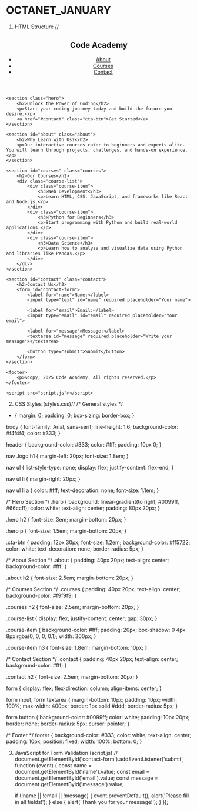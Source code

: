 # OCTANET_JANUARY
1. HTML Structure //
<!DOCTYPE html>
<html lang="en">
<head>
    <meta charset="UTF-8">
    <meta name="viewport" content="width=device-width, initial-scale=1.0">
    <title>Learn to Code with Us</title>
    <link rel="stylesheet" href="styles.css">
</head>
<body>
    <header>
        <nav>
            <div class="logo">
                <h1>Code Academy</h1>
            </div>
            <ul class="nav-links">
                <li><a href="#about">About</a></li>
                <li><a href="#courses">Courses</a></li>
                <li><a href="#contact">Contact</a></li>
            </ul>
        </nav>
    </header>

    <section class="hero">
        <h2>Unlock the Power of Coding</h2>
        <p>Start your coding journey today and build the future you desire.</p>
        <a href="#contact" class="cta-btn">Get Started</a>
    </section>

    <section id="about" class="about">
        <h2>Why Learn with Us?</h2>
        <p>Our interactive courses cater to beginners and experts alike. You will learn through projects, challenges, and hands-on experience.</p>
    </section>

    <section id="courses" class="courses">
        <h2>Our Courses</h2>
        <div class="course-list">
            <div class="course-item">
                <h3>Web Development</h3>
                <p>Learn HTML, CSS, JavaScript, and frameworks like React and Node.js.</p>
            </div>
            <div class="course-item">
                <h3>Python for Beginners</h3>
                <p>Start programming with Python and build real-world applications.</p>
            </div>
            <div class="course-item">
                <h3>Data Science</h3>
                <p>Learn how to analyze and visualize data using Python and libraries like Pandas.</p>
            </div>
        </div>
    </section>

    <section id="contact" class="contact">
        <h2>Contact Us</h2>
        <form id="contact-form">
            <label for="name">Name:</label>
            <input type="text" id="name" required placeholder="Your name">
            
            <label for="email">Email:</label>
            <input type="email" id="email" required placeholder="Your email">

            <label for="message">Message:</label>
            <textarea id="message" required placeholder="Write your message"></textarea>
            
            <button type="submit">Submit</button>
        </form>
    </section>

    <footer>
        <p>&copy; 2025 Code Academy. All rights reserved.</p>
    </footer>

    <script src="script.js"></script>
</body>
</html>

2. CSS Styles (styles.css)//
/* General styles */
* {
    margin: 0;
    padding: 0;
    box-sizing: border-box;
}

body {
    font-family: Arial, sans-serif;
    line-height: 1.6;
    background-color: #f4f4f4;
    color: #333;
}

header {
    background-color: #333;
    color: #fff;
    padding: 10px 0;
}

nav .logo h1 {
    margin-left: 20px;
    font-size: 1.8em;
}

nav ul {
    list-style-type: none;
    display: flex;
    justify-content: flex-end;
}

nav ul li {
    margin-right: 20px;
}

nav ul li a {
    color: #fff;
    text-decoration: none;
    font-size: 1.1em;
}

/* Hero Section */
.hero {
    background: linear-gradient(to right, #0099ff, #66ccff);
    color: white;
    text-align: center;
    padding: 80px 20px;
}

.hero h2 {
    font-size: 3em;
    margin-bottom: 20px;
}

.hero p {
    font-size: 1.5em;
    margin-bottom: 20px;
}

.cta-btn {
    padding: 12px 30px;
    font-size: 1.2em;
    background-color: #ff5722;
    color: white;
    text-decoration: none;
    border-radius: 5px;
}

/* About Section */
.about {
    padding: 40px 20px;
    text-align: center;
    background-color: #fff;
}

.about h2 {
    font-size: 2.5em;
    margin-bottom: 20px;
}

/* Courses Section */
.courses {
    padding: 40px 20px;
    text-align: center;
    background-color: #f9f9f9;
}

.courses h2 {
    font-size: 2.5em;
    margin-bottom: 20px;
}

.course-list {
    display: flex;
    justify-content: center;
    gap: 30px;
}

.course-item {
    background-color: #fff;
    padding: 20px;
    box-shadow: 0 4px 8px rgba(0, 0, 0, 0.1);
    width: 300px;
}

.course-item h3 {
    font-size: 1.8em;
    margin-bottom: 10px;
}

/* Contact Section */
.contact {
    padding: 40px 20px;
    text-align: center;
    background-color: #fff;
}

.contact h2 {
    font-size: 2.5em;
    margin-bottom: 20px;
}

form {
    display: flex;
    flex-direction: column;
    align-items: center;
}

form input, form textarea {
    margin-bottom: 10px;
    padding: 10px;
    width: 100%;
    max-width: 400px;
    border: 1px solid #ddd;
    border-radius: 5px;
}

form button {
    background-color: #0099ff;
    color: white;
    padding: 10px 20px;
    border: none;
    border-radius: 5px;
    cursor: pointer;
}

/* Footer */
footer {
    background-color: #333;
    color: white;
    text-align: center;
    padding: 10px;
    position: fixed;
    width: 100%;
    bottom: 0;
}

3. JavaScript for Form Validation (script.js) //
document.getElementById('contact-form').addEventListener('submit', function (event) {
    const name = document.getElementById('name').value;
    const email = document.getElementById('email').value;
    const message = document.getElementById('message').value;

    if (!name || !email || !message) {
        event.preventDefault();
        alert('Please fill in all fields!');
    } else {
        alert('Thank you for your message!');
    }
});

